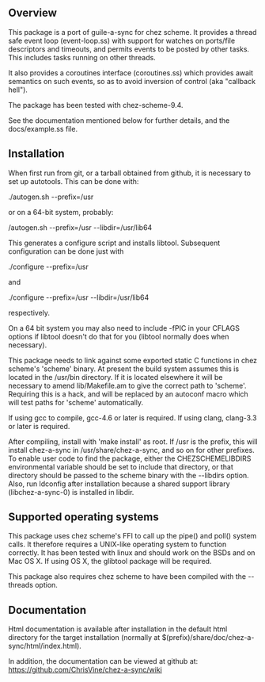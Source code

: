Overview
--------

This package is a port of guile-a-sync for chez scheme.  It provides a
thread safe event loop (event-loop.ss) with support for watches on
ports/file descriptors and timeouts, and permits events to be posted
by other tasks.  This includes tasks running on other threads.

It also provides a coroutines interface (coroutines.ss) which
provides await semantics on such events, so as to avoid inversion of
control (aka "callback hell").

The package has been tested with chez-scheme-9.4.

See the documentation mentioned below for further details, and the
docs/example.ss file.

Installation
------------

When first run from git, or a tarball obtained from github, it is
necessary to set up autotools.  This can be done with:

  ./autogen.sh --prefix=/usr

or on a 64-bit system, probably:

  /autogen.sh --prefix=/usr --libdir=/usr/lib64

This generates a configure script and installs libtool.  Subsequent
configuration can be done just with

  ./configure --prefix=/usr

and

  ./configure --prefix=/usr --libdir=/usr/lib64

respectively.

On a 64 bit system you may also need to include -fPIC in your CFLAGS
options if libtool doesn't do that for you (libtool normally does when
necessary).

This package needs to link against some exported static C functions in
chez scheme's 'scheme' binary.  At present the build system assumes
this is located in the /usr/bin directory.  If it is located elsewhere
it will be necessary to amend lib/Makefile.am to give the correct path
to 'scheme'.  Requiring this is a hack, and will be replaced by an
autoconf macro which will test paths for 'scheme' automatically.

If using gcc to compile, gcc-4.6 or later is required.  If using
clang, clang-3.3 or later is required.

After compiling, install with 'make install' as root.  If /usr is the
prefix, this will install chez-a-sync in /usr/share/chez-a-sync, and
so on for other prefixes.  To enable user code to find the package,
either the CHEZSCHEMELIBDIRS environmental variable should be set to
include that directory, or that directory should be passed to the
scheme binary with the --libdirs option.  Also, run ldconfig after
installation because a shared support library (libchez-a-sync-0) is
installed in libdir.

Supported operating systems
---------------------------

This package uses chez scheme's FFI to call up the pipe() and poll()
system calls.  It therefore requires a UNIX-like operating system to
function correctly.  It has been tested with linux and should work on
the BSDs and on Mac OS X.  If using OS X, the glibtool package will be
required.

This package also requires chez scheme to have been compiled with the
--threads option.

Documentation
-------------

Html documentation is available after installation in the default html
directory for the target installation (normally at
$(prefix)/share/doc/chez-a-sync/html/index.html).

In addition, the documentation can be viewed at github at:
https://github.com/ChrisVine/chez-a-sync/wiki
